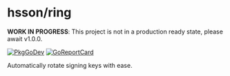 # hsson/ring

**WORK IN PROGRESS**: This project is not in a production ready state, please await v1.0.0.

[![PkgGoDev](https://pkg.go.dev/badge/github.com/hsson/ring)](https://pkg.go.dev/github.com/hsson/ring) [![GoReportCard](https://goreportcard.com/badge/github.com/hsson/ring)](https://goreportcard.com/report/github.com/hsson/ring)

Automatically rotate signing keys with ease.